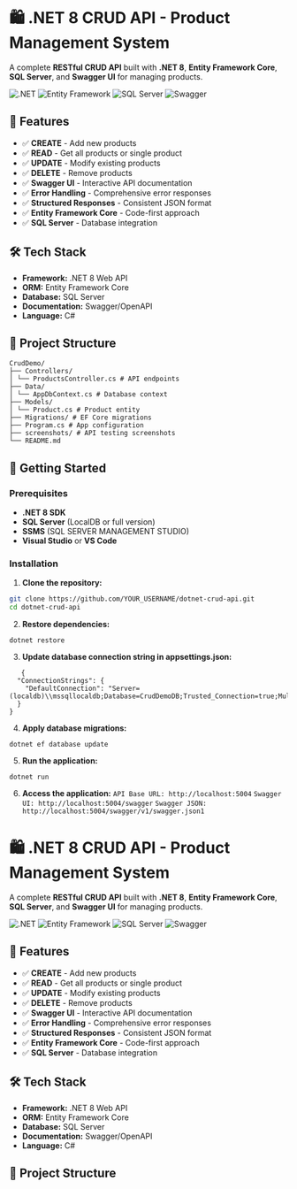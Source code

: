 # 🛍️ .NET 8 CRUD API - Product Management System

A complete **RESTful CRUD API** built with **.NET 8**, **Entity Framework Core**, **SQL Server**, and **Swagger UI** for managing products.

![.NET](https://img.shields.io/badge/.NET-8.0-blue.svg)
![Entity Framework](https://img.shields.io/badge/EF%20Core-8.0-green.svg)
![SQL Server](https://img.shields.io/badge/SQL%20Server-LocalDB-red.svg)
![Swagger](https://img.shields.io/badge/Swagger-UI-orange.svg)

## 🚀 Features

- ✅ **CREATE** - Add new products
- ✅ **READ** - Get all products or single product
- ✅ **UPDATE** - Modify existing products  
- ✅ **DELETE** - Remove products
- ✅ **Swagger UI** - Interactive API documentation
- ✅ **Error Handling** - Comprehensive error responses
- ✅ **Structured Responses** - Consistent JSON format
- ✅ **Entity Framework Core** - Code-first approach
- ✅ **SQL Server** - Database integration

## 🛠️ Tech Stack

- **Framework:** .NET 8 Web API
- **ORM:** Entity Framework Core
- **Database:** SQL Server
- **Documentation:** Swagger/OpenAPI
- **Language:** C#

## 📁 Project Structure

```
CrudDemo/
├── Controllers/
│ └── ProductsController.cs # API endpoints
├── Data/
│ └── AppDbContext.cs # Database context
├── Models/
│ └── Product.cs # Product entity
├── Migrations/ # EF Core migrations
├── Program.cs # App configuration
├── screenshots/ # API testing screenshots
└── README.md
```

## 🚀 Getting Started

### Prerequisites
- **.NET 8 SDK**
- **SQL Server** (LocalDB or full version)
-  **SSMS** (SQL SERVER MANAGEMENT STUDIO)
- **Visual Studio** or **VS Code**

### Installation

1. **Clone the repository:**
```bash
git clone https://github.com/YOUR_USERNAME/dotnet-crud-api.git
cd dotnet-crud-api
```

2. **Restore dependencies:**
```
dotnet restore
```
3. **Update database connection string in appsettings.json:**

```
   {
  "ConnectionStrings": {
    "DefaultConnection": "Server=(localdb)\\mssqllocaldb;Database=CrudDemoDB;Trusted_Connection=true;MultipleActiveResultSets=true"
  }
}
```
4. **Apply database migrations:**

```
dotnet ef database update
```
5. **Run the application:**

```
dotnet run
```

6. **Access the application:**
``` API Base URL: http://localhost:5004 ```
``` Swagger UI: http://localhost:5004/swagger ```
``` Swagger JSON: http://localhost:5004/swagger/v1/swagger.json1 ```



















# 🛍️ .NET 8 CRUD API - Product Management System

A complete **RESTful CRUD API** built with **.NET 8**, **Entity Framework Core**, **SQL Server**, and **Swagger UI** for managing products.

![.NET](https://img.shields.io/badge/.NET-8.0-blue.svg)
![Entity Framework](https://img.shields.io/badge/EF%20Core-8.0-green.svg)
![SQL Server](https://img.shields.io/badge/SQL%20Server-LocalDB-red.svg)
![Swagger](https://img.shields.io/badge/Swagger-UI-orange.svg)

## 🚀 Features

- ✅ **CREATE** - Add new products
- ✅ **READ** - Get all products or single product
- ✅ **UPDATE** - Modify existing products  
- ✅ **DELETE** - Remove products
- ✅ **Swagger UI** - Interactive API documentation
- ✅ **Error Handling** - Comprehensive error responses
- ✅ **Structured Responses** - Consistent JSON format
- ✅ **Entity Framework Core** - Code-first approach
- ✅ **SQL Server** - Database integration

## 🛠️ Tech Stack

- **Framework:** .NET 8 Web API
- **ORM:** Entity Framework Core
- **Database:** SQL Server
- **Documentation:** Swagger/OpenAPI
- **Language:** C#

## 📁 Project Structure


